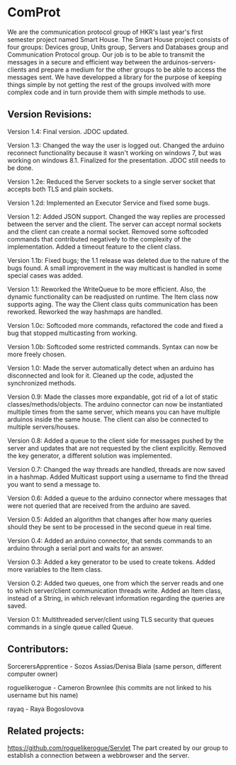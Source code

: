 ComProt
=======

We are the communication protocol group of HKR's last year's first semester project named Smart House.
The Smart House project consists of four groups: Devices group, Units group, Servers and Databases group and Communication Protocol group.
Our job is to be able to transmit the messages in a secure and efficient way between the arduinos-servers-clients and prepare a medium for the other groups to be able to access the messages sent. 
We have developped a library for the purpose of keeping things simple by not getting the rest of the groups involved with more complex code and in turn provide them with simple methods to use.


Version Revisions:
-------------------
Version 1.4: Final version. JDOC updated.

Version 1.3: Changed the way the user is logged out. Changed the arduino reconnect functionality because it wasn't working on windows 7, but was working on windows 8.1. Finalized for the presentation. JDOC still needs to be done.

Version 1.2e: Reduced the Server sockets to a single server socket that accepts both TLS and plain sockets.

Version 1.2d: Implemented an Executor Service and fixed some bugs.

Version 1.2: Added JSON support. Changed the way replies are processed between the server and the client. The server can accept normal sockets and the client can create a normal socket. Removed some softcoded commands that contributed negatively to the complexity of the implementation. Added a timeout feature to the client class.

Version 1.1b: Fixed bugs; the 1.1 release was deleted due to the nature of the bugs found. A small improvement in the way multicast is handled in some special cases was added.

Version 1.1: Reworked the WriteQueue to be more efficient. Also, the dynamic functionality can be readjusted on runtime. 
The Item class now supports aging.
The way the Client class quits communication has been reworked.
Reworked the way hashmaps are handled.

Version 1.0c: Softcoded more commands, refactored the code and fixed a bug that stopped multicasting from working.

Version 1.0b: Softcoded some restricted commands. Syntax can now be more freely chosen.

Version 1.0: Made the server automatically detect when an arduino has disconnected and look for it. Cleaned up the code, adjusted the synchronized methods.

Version 0.9: Made the classes more expandable, got rid of a lot of static classes/methods/objects. The arduino connector can now be instantiated multiple times from the same server, which means you can have multiple arduinos inside the same house. The client can also be connected to multiple servers/houses.

Version 0.8: Added a queue to the client side for messages pushed by the server and updates that are not requested by the client explicitly. Removed the key generator, a different solution was implemented.

Version 0.7: Changed the way threads are handled, threads are now saved in a hashmap. Added Multicast support using a username to find the thread you want to send a message to.

Version 0.6:
Added a queue to the arduino connector where messages that were not queried that are received from the arduino are saved.

Version 0.5:
Added an algorithm that changes after how many queries should they be sent to be processed in the second queue in real time.

Version 0.4:
Added an arduino connector, that sends commands to an arduino through a serial port and waits for an answer.

Version 0.3:
Added a key generator to be used to create tokens.
Added more variables to the Item class.

Version 0.2:
Added two queues, one from which the server reads and one to which server/client communication threads write.
Added an Item class, instead of a String, in which relevant information regarding the queries are saved.

Version 0.1:
Multithreaded server/client using TLS security that queues commands in a single queue called Queue.

Contributors:
--------------

SorcerersApprentice - Sozos Assias/Denisa Biala (same person, different computer owner)

roguelikerogue - Cameron Brownlee (his commits are not linked to his username but his name)

rayaq - Raya Bogoslovova

Related projects:
----------------

https://github.com/roguelikerogue/Servlet The part created by our group to establish a connection between a webbrowser and the server.

